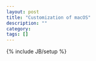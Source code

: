 ```yaml
---
layout: post
title: "Customization of macOS"
description: ""
category: 
tags: []
---
```

{% include JB/setup %}
